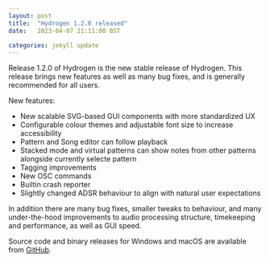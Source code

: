 ```yaml
---
layout: post
title:  "Hydrogen 1.2.0 released"
date:   2023-04-07 21:11:00 BST

categories: jekyll update
---
```


Release 1.2.0 of Hydrogen is the new stable release of Hydrogen. This release brings new features as well as many bug fixes, and is generally recommended for all users.

New features:

- New scalable SVG-based GUI components with more standardized UX
- Configurable colour themes and adjustable font size to increase accessibility
- Pattern and Song editor can follow playback
- Stacked mode and virtual patterns can show notes from other patterns alongside currently selecte pattern
- Tagging improvements
- New OSC commands
- Builtin crash reporter
- Slightly changed ADSR behaviour to align with natural user expectations

In addition there are many bug fixes, smaller tweaks to behaviour, and many under-the-hood improvements to audio processing structure, timekeeping and performance, as well as GUI speed.

Source code and binary releases for Windows and macOS are available from [GitHub](https://github.com/hydrogen-music/hydrogen/releases/tag/1.2.0).
